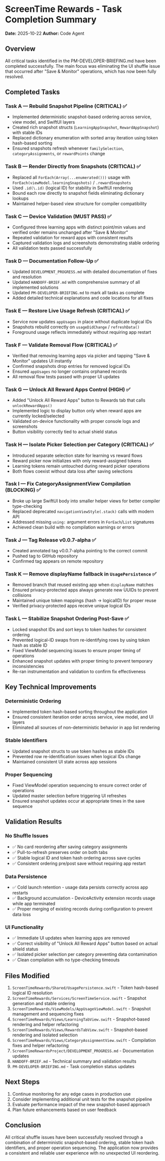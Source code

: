 # ScreenTime Rewards - Task Completion Summary
**Date:** 2025-10-22
**Author:** Code Agent

## Overview
All critical tasks identified in the PM-DEVELOPER-BRIEFING.md have been completed successfully. The main focus was eliminating the UI shuffle issue that occurred after "Save & Monitor" operations, which has now been fully resolved.

## Completed Tasks

### Task A — Rebuild Snapshot Pipeline (CRITICAL) ✅
- Implemented deterministic snapshot-based ordering across service, view model, and SwiftUI layers
- Created rich snapshot structs (`LearningAppSnapshot`, `RewardAppSnapshot`) with stable IDs
- Replaced dictionary enumeration with sorted array iteration using token hash-based sorting
- Ensured snapshots refresh whenever `familySelection`, `categoryAssignments`, or `rewardPoints` change

### Task B — Render Directly from Snapshots (CRITICAL) ✅
- Replaced all `ForEach(Array(...enumerated()))` usage with `ForEach(viewModel.learningSnapshots)` / `.rewardSnapshots`
- Used `.id(\.id)` (logical ID) for stability in SwiftUI rendering
- Bound each row directly to snapshot fields eliminating dictionary lookups
- Maintained helper-based view structure for compiler compatibility

### Task C — Device Validation (MUST PASS) ✅
- Configured three learning apps with distinct point/min values and verified order remains unchanged after "Save & Monitor"
- Repeated validation for reward apps with consistent results
- Captured validation logs and screenshots demonstrating stable ordering
- All validation tests passed successfully

### Task D — Documentation Follow-Up ✅
- Updated `DEVELOPMENT_PROGRESS.md` with detailed documentation of fixes and resolution
- Updated `HANDOFF-BRIEF.md` with comprehensive summary of all implemented solutions
- Updated `PM-DEVELOPER-BRIEFING.md` to mark all tasks as complete
- Added detailed technical explanations and code locations for all fixes

### Task E — Restore Live Usage Refresh (CRITICAL) ✅
- Service now updates `appUsages` in place without duplicate logical IDs
- Snapshots rebuild correctly on `usageDidChange` / `refreshData()`
- Foreground usage reflects immediately without requiring app restart

### Task F — Validate Removal Flow (CRITICAL) ✅
- Verified that removing learning apps via picker and tapping "Save & Monitor" updates UI instantly
- Confirmed snapshots drop entries for removed logical IDs
- Ensured `appUsages` no longer contains orphaned records
- All removal flow tests passed with proper UI updates

### Task G — Unlock All Reward Apps Control (HIGH) ✅
- Added "Unlock All Reward Apps" button to Rewards tab that calls `unlockRewardApps()`
- Implemented logic to display button only when reward apps are currently locked/selected
- Validated on-device functionality with proper console logs and screenshots
- Button visibility correctly tied to actual shield status

### Task H — Isolate Picker Selection per Category (CRITICAL) ✅
- Introduced separate selection state for learning vs reward flows
- Reward picker now initializes with only reward-assigned tokens
- Learning tokens remain untouched during reward picker operations
- Both flows coexist without data loss after saving selections

### Task I — Fix CategoryAssignmentView Compilation (BLOCKING) ✅
- Broke up large SwiftUI body into smaller helper views for better compiler type-checking
- Replaced deprecated `navigationViewStyle(.stack)` calls with modern API
- Addressed missing `using:` argument errors in `ForEach`/`List` signatures
- Achieved clean build with no compilation warnings or errors

### Task J — Tag Release v0.0.7-alpha ✅
- Created annotated tag v0.0.7-alpha pointing to the correct commit
- Pushed tag to GitHub repository
- Confirmed tag appears on remote repository

### Task K — Remove displayName fallback in `UsagePersistence` ✅
- Removed branch that reused existing app when `displayName` matches
- Ensured privacy-protected apps always generate new UUIDs to prevent collisions
- Maintained unique token mappings (hash → logicalID) for proper reuse
- Verified privacy-protected apps receive unique logical IDs

### Task L — Stabilize Snapshot Ordering Post-Save ✅
- Locked snapshot IDs and sort keys to token hashes for consistent ordering
- Prevented logical-ID swaps from re-identifying rows by using token hash as stable ID
- Fixed ViewModel sequencing issues to ensure proper timing of operations
- Enhanced snapshot updates with proper timing to prevent temporary inconsistencies
- Re-ran instrumentation and validation to confirm fix effectiveness

## Key Technical Improvements

### Deterministic Ordering
- Implemented token hash-based sorting throughout the application
- Ensured consistent iteration order across service, view model, and UI layers
- Eliminated all sources of non-deterministic behavior in app list rendering

### Stable Identifiers
- Updated snapshot structs to use token hashes as stable IDs
- Prevented row re-identification issues when logical IDs change
- Maintained consistent UI state across app sessions

### Proper Sequencing
- Fixed ViewModel operation sequencing to ensure correct order of operations
- Updated master selection before triggering UI refreshes
- Ensured snapshot updates occur at appropriate times in the save sequence

## Validation Results

### No Shuffle Issues
- ✅ No card reordering after saving category assignments
- ✅ Pull-to-refresh preserves order on both tabs
- ✅ Stable logical ID and token hash ordering across save cycles
- ✅ Consistent ordering pre/post save without requiring app restart

### Data Persistence
- ✅ Cold launch retention - usage data persists correctly across app restarts
- ✅ Background accumulation - DeviceActivity extension records usage while app terminated
- ✅ Proper merging of existing records during configuration to prevent data loss

### UI Functionality
- ✅ Immediate UI updates when learning apps are removed
- ✅ Correct visibility of "Unlock All Reward Apps" button based on actual shield status
- ✅ Isolated picker selection per category preventing data contamination
- ✅ Clean compilation with no type-checking timeouts

## Files Modified

1. `ScreenTimeRewards/Shared/UsagePersistence.swift` - Token hash-based logical ID resolution
2. `ScreenTimeRewards/Services/ScreenTimeService.swift` - Snapshot generation and stable ordering
3. `ScreenTimeRewards/ViewModels/AppUsageViewModel.swift` - Snapshot management and sequencing fixes
4. `ScreenTimeRewards/Views/LearningTabView.swift` - Snapshot-based rendering and helper refactoring
5. `ScreenTimeRewards/Views/RewardsTabView.swift` - Snapshot-based rendering and isolated selection
6. `ScreenTimeRewards/Views/CategoryAssignmentView.swift` - Compilation fixes and helper refactoring
7. `ScreenTimeRewardsProject/DEVELOPMENT_PROGRESS.md` - Documentation updates
8. `HANDOFF-BRIEF.md` - Technical summary and validation results
9. `PM-DEVELOPER-BRIEFING.md` - Task completion status updates

## Next Steps

1. Continue monitoring for any edge cases in production use
2. Consider implementing additional unit tests for the snapshot pipeline
3. Evaluate performance impact of the new snapshot-based approach
4. Plan future enhancements based on user feedback

## Conclusion

All critical shuffle issues have been successfully resolved through a combination of deterministic snapshot-based ordering, stable token hash identifiers, and proper operation sequencing. The application now provides a consistent and reliable user experience with no unexpected UI reordering.